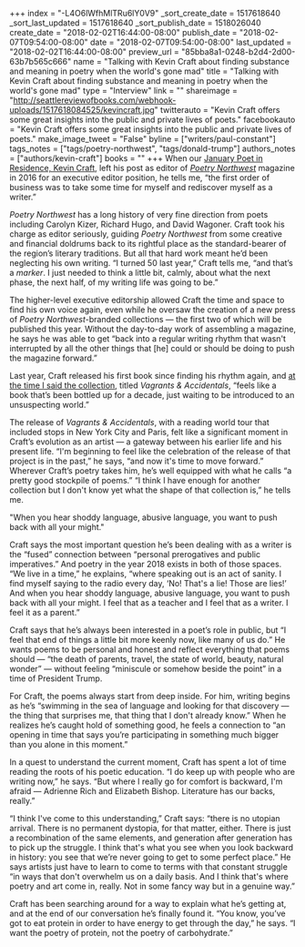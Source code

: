 +++
index = "-L4O6lWfhMlTRu6lY0V9"
_sort_create_date = 1517618640
_sort_last_updated = 1517618640
_sort_publish_date = 1518026040
create_date = "2018-02-02T16:44:00-08:00"
publish_date = "2018-02-07T09:54:00-08:00"
date = "2018-02-07T09:54:00-08:00"
last_updated = "2018-02-02T16:44:00-08:00"
preview_url = "85bba8a1-0248-b2d4-2d00-63b7b565c666"
name = "Talking with Kevin Craft about finding substance and meaning in poetry when the world's gone mad"
title = "Talking with Kevin Craft about finding substance and meaning in poetry when the world's gone mad"
type = "Interview"
link = ""
shareimage = "http://seattlereviewofbooks.com/webhook-uploads/1517618084525/kevincraft.jpg"
twitterauto = "Kevin Craft offers some great insights into the public and private lives of poets."
facebookauto = "Kevin Craft offers some great insights into the public and private lives of poets."
make_image_tweet = "False"
byline = ["writers/paul-constant"]
tags_notes = ["tags/poetry-northwest", "tags/donald-trump"]
authors_notes = ["authors/kevin-craft"]
books = ""
+++
When our [January Poet in Residence, Kevin Craft](http://www.seattlereviewofbooks.com/writers/kevin-craft/), left his post as editor of [*Poetry Northwest*](https://www.poetrynw.org/) magazine in 2016 for an executive editor position, he tells me, “the first order of business was to take some time for myself and rediscover myself as a writer.” 

*Poetry Northwest* has a long history of very fine direction from poets including Carolyn Kizer, Richard Hugo, and David Wagoner. Craft took his charge as editor seriously, guiding *Poetry Northwest* from some creative and financial doldrums back to its rightful place as the standard-bearer of the region’s literary traditions. But all that hard work meant he’d been neglecting his own writing. “I turned 50 last year,” Craft tells me, “and that’s a *marker*. I just needed to think a little bit, calmly, about what the next phase, the next half, of my writing life was going to be.”

The higher-level executive editorship allowed Craft the time and space to find his own voice again, even while he oversaw the creation of a new press of *Poetry Northwest*-branded collections — the first two of which will be published this year. Without the day-to-day work of assembling a magazine, he says he was able to get “back into a regular writing rhythm that wasn't interrupted by all the other things that [he] could or should be doing to push the magazine forward.”

Last year, Craft released his first book since finding his rhythm again, and [at the time I said the collection](http://www.seattlereviewofbooks.com/notes/2017/03/08/literary-event-of-the-week-kevin-craft-at-open-books/), titled *Vagrants & Accidentals*, “feels like a book that’s been bottled up for a decade, just waiting to be introduced to an unsuspecting world.” 

The release of *Vagrants & Accidentals*, with a reading world tour that included stops in New York City and Paris, felt like a significant moment in Craft’s evolution as an artist — a gateway between his earlier life and his present life. “I'm beginning to feel like the celebration of the release of that project is in the past,” he says, “and now it's time to move forward.” Wherever Craft’s poetry takes him, he’s well equipped with what he calls “a pretty good stockpile of poems.” “I think I have enough for another collection but I don't know yet what the shape of that collection is,” he tells me.

<p class="pull-quote">"When you hear shoddy language, abusive language, you want to push back with all your might."</p>

Craft says the most important question he’s been dealing with as a writer is the “fused” connection between “personal prerogatives and public imperatives.” And poetry in the year 2018 exists in both of those spaces. “We live in a time,” he explains, “where speaking out is an act of sanity. I find myself saying to the radio every day, ‘No! That's a lie! Those are lies!’ And when you hear shoddy language, abusive language, you want to push back with all your might. I feel that as a teacher and I feel that as a writer. I feel it as a parent.”

Craft says that he’s always been interested in a poet’s role in public, but “I feel that end of things a little bit more keenly now, like many of us do.” He wants poems to be personal and honest and reflect everything that poems should — “the death of parents, travel, the state of world, beauty, natural wonder” — without feeling “miniscule or somehow beside the point” in a time of President Trump. 

For Craft, the poems always start from deep inside. For him, writing begins as he’s “swimming in the sea of language and looking for that discovery — the thing that surprises me, that thing that I don't already know.” When he realizes he’s caught hold of something good, he feels a connection to “an opening in time that says you’re participating in something much bigger than you alone in this moment.”

In a quest to understand the current moment, Craft has spent a lot of time reading the roots of his poetic education.  “I do keep up with people who are writing now,” he says. “But where I really go for comfort is backward, I'm afraid — Adrienne Rich and Elizabeth Bishop. Literature has our backs, really.”

“I think I've come to this understanding,” Craft says: “there is no utopian arrival. There is no permanent dystopia, for that matter, either. There is just a recombination of the same elements, and generation after generation has to pick up the struggle. I think that's what you see when you look backward in history: you see that we’re never going to get to some perfect place.” He says artists just have to learn to come to terms with that constant struggle “in ways that don't overwhelm us on a daily basis. And I think that's where poetry and art come in, really. Not in some fancy way but in a genuine way.” 

Craft has been searching around for a way to explain what he’s getting at, and at the end of our conversation he’s finally found it. “You know, you’ve got to eat protein in order to have energy to get through the day,” he says. “I want the poetry of protein, not the poetry of carbohydrate.”

